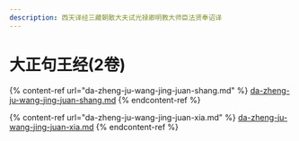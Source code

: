 ```yaml
---
description: 西天译经三藏朝散大夫试光禄卿明教大师臣法贤奉诏译
---
```


# 大正句王经(2卷)

{% content-ref url="da-zheng-ju-wang-jing-juan-shang.md" %}
[da-zheng-ju-wang-jing-juan-shang.md](da-zheng-ju-wang-jing-juan-shang.md)
{% endcontent-ref %}

{% content-ref url="da-zheng-ju-wang-jing-juan-xia.md" %}
[da-zheng-ju-wang-jing-juan-xia.md](da-zheng-ju-wang-jing-juan-xia.md)
{% endcontent-ref %}

